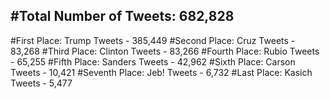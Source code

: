 #Total Number of Tweets: 682,828 
---
#First Place: Trump Tweets - 385,449
#Second Place: Cruz Tweets - 83,268
#Third Place: Clinton Tweets - 83,266
#Fourth Place: Rubio Tweets - 65,255
#Fifth Place: Sanders Tweets - 42,962
#Sixth Place: Carson Tweets - 10,421
#Seventh Place: Jeb! Tweets - 6,732
#Last Place: Kasich Tweets - 5,477
